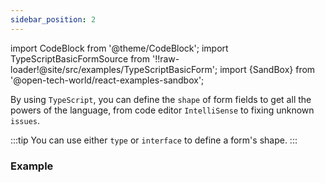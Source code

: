 ```yaml
---
sidebar_position: 2
---
```


import CodeBlock from '@theme/CodeBlock';
import TypeScriptBasicFormSource from '!!raw-loader!@site/src/examples/TypeScriptBasicForm';
import {SandBox} from '@open-tech-world/react-examples-sandbox';

By using `TypeScript`, you can define the `shape` of form fields to get all the powers of the language, from code editor `IntelliSense` to fixing unknown `issues`.

:::tip
You can use either `type` or `interface` to define a form's shape.
:::

### Example

<SandBox ts code={TypeScriptBasicFormSource} />
